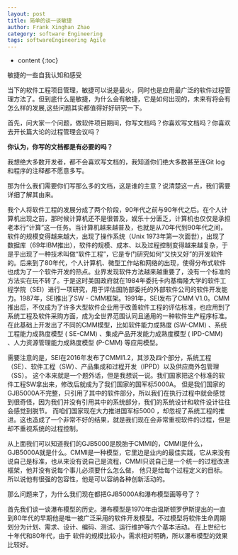 ```yaml
---
layout: post
title: 简单的谈一谈敏捷
author: Frank Xinghan Zhao
category: software Engineering
tags: softwareEngineering Agile
---
```


* content
{:toc}

敏捷的一些自我认知和感受




当下的软件工程项目管理，敏捷可以说是最火，同时也是应用最广泛的软件过程管理方法了。但到底什么是敏捷，为什么会有敏捷，它是如何出现的，未来有将会有怎么样的发展,这些问题其实都值得好好研究一下。

首先，问大家一个问题，做软件项目期间，你写文档吗？你喜欢写文档吗？你喜欢去开长篇大论的过程管理会议吗？

**你认为，你写的文档都是有必要的吗？**

我想绝大多数开发者，都不会喜欢写文档的，我知道你们绝大多数甚至连Git log和程序的注释都不愿意多写。

那为什么我们需要你们写那么多的文档，这是谁的主意？说清楚这一点，我们需要详细了解其由来。

我个人将软件工程的发展分成了两个阶段，90年代之前与90年代之后。在个人计算机出现之前，那时候计算机还不是很普及，娱乐十分匮乏，计算机也仅仅是承担老本行“计算”这一任务。当计算机越来越普及，也就是从70年代到90年代之间，软件的规模变得越来越大，出现了操作系统（Unix 1973年第一次面世），出现了数据库（69年IBM推出），软件的规模、成本、以及过程控制变得越来越复杂，于是乎出现了一种技术叫做“软件工程”，它是专门研究如何“又快又好”的开发软件的。后来到了80年代，个人计算机、微型工作站和网络的出现，使得分布式软件也成为了一个软件开发的热点。业界发现软件方法越来越重要了，没有一个标准的方法实在玩不转了。于是这时美国政府就在1984年委托卡内基梅隆大学的软件工程学院（SEI）进行一项研究，用于评估国防部委托的外部软件公司的软件开发能力。1987年，SEI推出了SW - CMM框架。1991年，SEI发布了CMM V1.0。CMM推出后，不仅成为了许多大型软件企业用于改善软件工程的评估标准，也应用到了系统工程及软件采购方面，成为全世界范围认同且通用的一种软件生产程序标准。在此基础上开发出了不同的CMM模型，比如软件能力成熟度 (SW-CMM) 、系统工程能力成熟度模型 ( SE-CMM) 、集成产品开发能力成熟度模型 ( IPD-CMM) 、人力资源管理能力成熟度模型 (P-CMM) 等应用模型。

需要注意的是，SEI在2016年发布了CMMI1.2，其涉及四个部分，系统工程（SE）、软件工程（SW）、产品集成和过程开发（IPPD）以及供应商外包管理（SS）。 这个本来就是一个题外话，但是我想说一说。我们国家把这个标准的软件工程SW拿出来，修改后就成为了我们国家的国军标5000A。 但是我们国家的GJB5000A不完整，只引用了其中的软件部分，所以我们在执行过程中就会感觉到很奇怪，因为我们并没有引用其中的系统部分，我们的系统设计和软件设计往往会感觉到脱节。 而咱们国家现在大力推进国军标5000 ，却忽视了系统工程的推进。这也造成了一个非常不好的结果，就是我们现在会非常重视软件的过程，但是却不重视系统的过程控制。

 从上面我们可以知道我们的GJB5000是脱胎于CMMI的，CMMI是什么，GJB5000A就是什么。CMMI是一种模型，它里边是业内的最佳实践，它从来没有说自己是标准，也从来没有说自己是流程，CMMI只说自己是一个统一的过程改进框架，他并没有说每个事儿必须要什么怎么做， 他只是给每个过程定义的目标。所以说他有很强的包容性，他是可以容纳各种创新活动的。

那么问题来了，为什么我们现在都把GJB5000A和瀑布模型画等号了？

 首先我们谈一谈瀑布模型的历史。瀑布模型是1970年由温斯顿罗伊斯提出的一直到80年代的早期他是唯一被广泛采用的软件开发模型。不过模型将软件生命周期划分为计划、需求、设计、编码、测试、运行维护等六个基本活动。 在上世纪七十年代和80年代，由于 软件的规模比较小，需求相对明确，所以瀑布模型的效果比较好。

